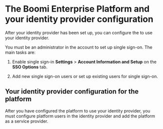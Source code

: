 # The Boomi Enterprise Platform and your identity provider configuration

<head>
  <meta name="guidename" content="Platform"/>
  <meta name="context" content="GUID-3c9ba43d-be43-4858-a019-4c7f76aa43d7"/>
</head>

After your identity provider has been set up, you can configure the to use your identity provider.

You must be an administrator in the account to set up single sign-on. The main tasks are:

1. Enable single sign-in **Settings** \> **Account Information and Setup** on the **SSO Options** tab.

2. Add new single sign-on users or set up existing users for single sign-on.

## Your identity provider configuration for the platform

After you have configured the platform to use your identity provider, you must configure platform users in the identity provider and add the platform as a service provider.
